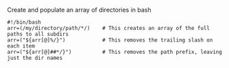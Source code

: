 Create and populate an array of directories in bash

```
#!/bin/bash
arr=(/my/directory/path/*/)    # This creates an array of the full paths to all subdirs
arr=("${arr[@]%/}")            # This removes the trailing slash on each item
arr=("${arr[@]##*/}")          # This removes the path prefix, leaving just the dir names
```
